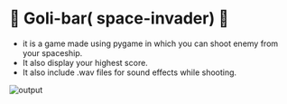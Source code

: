 # :rocket: Goli-bar( space-invader) :rocket:
- it is a game made using pygame in which you can shoot enemy from your spaceship.
- It also display your highest score.
- It also include .wav files for sound effects while shooting. 


![output](https://user-images.githubusercontent.com/56621182/109479607-8d5d7380-7aa0-11eb-868e-976d3fc380f0.gif)
